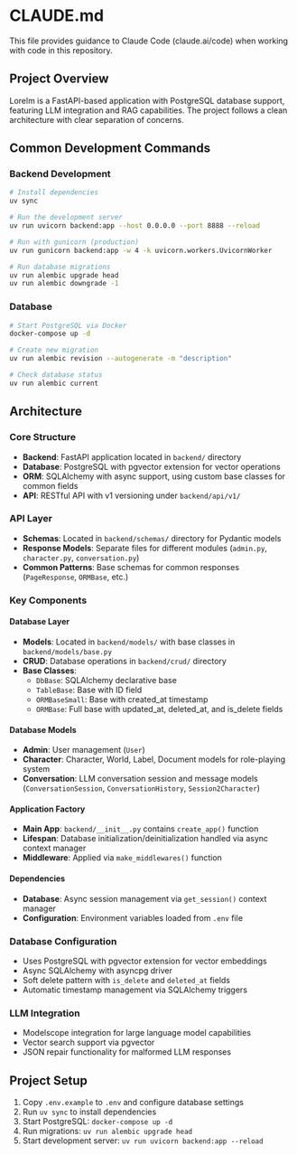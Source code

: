 # CLAUDE.md

This file provides guidance to Claude Code (claude.ai/code) when working with code in this repository.

## Project Overview

Lorelm is a FastAPI-based application with PostgreSQL database support, featuring LLM integration and RAG capabilities. The project follows a clean architecture with clear separation of concerns.

## Common Development Commands

### Backend Development
```bash
# Install dependencies
uv sync

# Run the development server
uv run uvicorn backend:app --host 0.0.0.0 --port 8888 --reload

# Run with gunicorn (production)
uv run gunicorn backend:app -w 4 -k uvicorn.workers.UvicornWorker

# Run database migrations
uv run alembic upgrade head
uv run alembic downgrade -1
```

### Database
```bash
# Start PostgreSQL via Docker
docker-compose up -d

# Create new migration
uv run alembic revision --autogenerate -m "description"

# Check database status
uv run alembic current
```

## Architecture

### Core Structure
- **Backend**: FastAPI application located in `backend/` directory
- **Database**: PostgreSQL with pgvector extension for vector operations
- **ORM**: SQLAlchemy with async support, using custom base classes for common fields
- **API**: RESTful API with v1 versioning under `backend/api/v1/`

### API Layer
- **Schemas**: Located in `backend/schemas/` directory for Pydantic models
- **Response Models**: Separate files for different modules (`admin.py`, `character.py`, `conversation.py`)
- **Common Patterns**: Base schemas for common responses (`PageResponse`, `ORMBase`, etc.)

### Key Components

#### Database Layer
- **Models**: Located in `backend/models/` with base classes in `backend/models/base.py`
- **CRUD**: Database operations in `backend/crud/` directory
- **Base Classes**:
  - `DbBase`: SQLAlchemy declarative base
  - `TableBase`: Base with ID field
  - `ORMBaseSmall`: Base with created_at timestamp
  - `ORMBase`: Full base with updated_at, deleted_at, and is_delete fields

#### Database Models
- **Admin**: User management (`User`)
- **Character**: Character, World, Label, Document models for role-playing system
- **Conversation**: LLM conversation session and message models (`ConversationSession`, `ConversationHistory`, `Session2Character`)

#### Application Factory
- **Main App**: `backend/__init__.py` contains `create_app()` function
- **Lifespan**: Database initialization/deinitialization handled via async context manager
- **Middleware**: Applied via `make_middlewares()` function

#### Dependencies
- **Database**: Async session management via `get_session()` context manager
- **Configuration**: Environment variables loaded from `.env` file

### Database Configuration
- Uses PostgreSQL with pgvector extension for vector embeddings
- Async SQLAlchemy with asyncpg driver
- Soft delete pattern with `is_delete` and `deleted_at` fields
- Automatic timestamp management via SQLAlchemy triggers

### LLM Integration
- Modelscope integration for large language model capabilities
- Vector search support via pgvector
- JSON repair functionality for malformed LLM responses

## Project Setup

1. Copy `.env.example` to `.env` and configure database settings
2. Run `uv sync` to install dependencies
3. Start PostgreSQL: `docker-compose up -d`
4. Run migrations: `uv run alembic upgrade head`
5. Start development server: `uv run uvicorn backend:app --reload`
